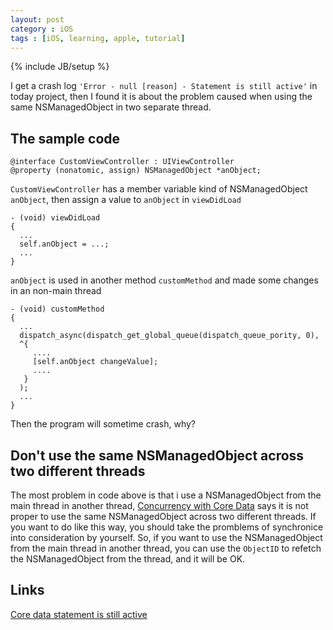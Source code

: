 ```yaml
---
layout: post
category : iOS
tags : [iOS, learning, apple, tutorial]
---
```

{% include JB/setup %}

I get a crash log `'Error - null [reason] - Statement is still active'` in today project, then I found it is about the problem caused when using the same NSManagedObject in two separate thread. 

## The sample code

    @interface CustomViewController : UIViewController
    @property (nonatomic, assign) NSManagedObject *anObject;
    

`CustomViewController` has a member variable kind of NSManagedObject `anObject`, then assign a value to `anObject` in `viewDidLoad`

    - (void) viewDidLoad
    {
      ...
      self.anObject = ...;
      ...
    }
    

`anObject` is used in another method `customMethod` and made some changes in an non-main thread

    - (void) customMethod
    {
      ...
      dispatch_async(dispatch_get_global_queue(dispatch_queue_pority, 0),
      ^{
         ....
         [self.anObject changeValue];
         ....
       }
      );
      ...
    }
    

Then the program will sometime crash, why?

## Don't use the same NSManagedObject across two different threads

The most problem in code above is that i use a NSManagedObject from the main thread in another thread, [Concurrency with Core Data][1] says it is not proper to use the same NSManagedObject across two different threads. If you want to do like this way, you should take the promblems of synchronice into consideration by yourself. So, if you want to use the NSManagedObject from the main thread in another thread, you can use the `ObjectID` to refetch the NSManagedObject from the thread, and it will be OK.

## Links

[Core data statement is still active][2]

 [1]: https://developer.apple.com/library/mac/documentation/Cocoa/Conceptual/CoreData/Articles/cdConcurrency.html#//apple_ref/doc/uid/TP40003385-SW1
 [2]: http://stackoverflow.com/questions/7883746/core-data-statement-is-still-active

